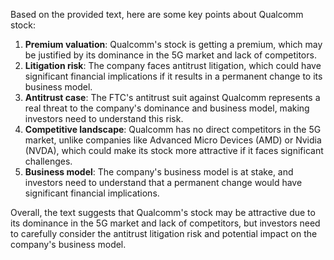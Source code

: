 Based on the provided text, here are some key points about Qualcomm stock:

1. **Premium valuation**: Qualcomm's stock is getting a premium, which may be justified by its dominance in the 5G market and lack of competitors.
2. **Litigation risk**: The company faces antitrust litigation, which could have significant financial implications if it results in a permanent change to its business model.
3. **Antitrust case**: The FTC's antitrust suit against Qualcomm represents a real threat to the company's dominance and business model, making investors need to understand this risk.
4. **Competitive landscape**: Qualcomm has no direct competitors in the 5G market, unlike companies like Advanced Micro Devices (AMD) or Nvidia (NVDA), which could make its stock more attractive if it faces significant challenges.
5. **Business model**: The company's business model is at stake, and investors need to understand that a permanent change would have significant financial implications.

Overall, the text suggests that Qualcomm's stock may be attractive due to its dominance in the 5G market and lack of competitors, but investors need to carefully consider the antitrust litigation risk and potential impact on the company's business model.